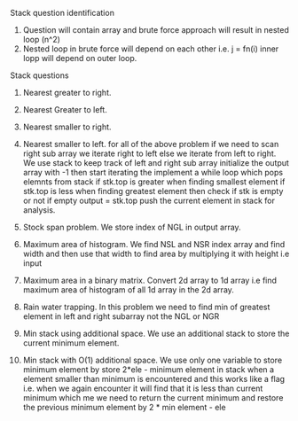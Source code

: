Stack question identification
1. Question will contain array and brute force approach will result in nested loop (n^2)
2. Nested loop in brute force will depend on each other i.e. j = fn(i) inner lopp will depend on outer loop. 

Stack questions

1. Nearest greater to right.
2. Nearest Greater to left.
3. Nearest smaller to right.
4. Nearest smaller to left.
    for all of the above problem if we need to scan right sub array we iterate right to left else we iterate 
    from left to right.
    We use stack to keep track of left and right sub array
    initialize the output array with -1
    then start iterating the implement a while loop which pops elemnts from stack 
        if stk.top is greater when finding smallest element
        if stk.top is less when finding greatest element
    then check if stk is empty or not
        if empty output = stk.top
    push the current element in stack for analysis.

5. Stock span problem.
    We store index of NGL in output array.
6. Maximum area of histogram.
    We find NSL and NSR index array and find width and then use that width to find area by multiplying it with height i.e input
7. Maximum area in a binary matrix.
    Convert 2d array to 1d array i.e find maximum area of histogram of all 1d array in the 2d array.
8. Rain water trapping.
        In this problem we need to find min of greatest element in left and right subarray not the NGL or NGR
9. Min stack using additional space.
    We use an additional stack to store the current minimum element.
10. Min stack with O(1) additional space.
    We use only one variable to store minimum element by store 2*ele - minimum element in stack 
    when a element smaller than minimum is encountered and this works like a flag i.e. when we again encounter it
    will find that it is less than current minimum which me we need to return the current minimum 
    and restore the previous minimum element by 2 * min element - ele
